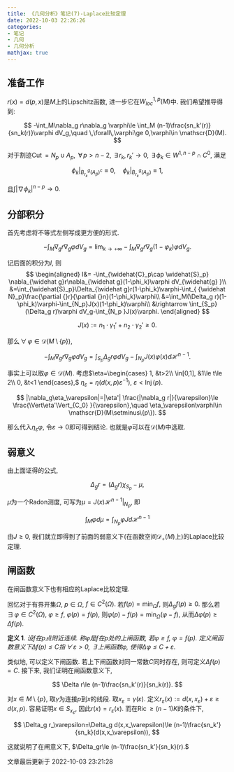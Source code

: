 ```yaml
---
title: 《几何分析》笔记(7)-Laplace比较定理
date: 2022-10-03 22:26:26
categories: 
- 笔记
- 几何
- 几何分析
mathjax: true
---
```


## 准备工作

$r(x)=d(p,x)$是$M$上的Lipschitz函数, 进一步它在$W^{1,p}_{loc}(M)$中.
我们希望推导得到:


$$
-\int_M\nabla_g r\nabla_g \varphi\le \int_M (n-1)\frac{sn_k'(r)}{sn_k(r)}\varphi dV_g,\quad \,\forall\,\varphi\ge 0,\varphi\in \mathscr{D}(M).
$$



对于割迹$\operatorname{Cut}=N_p\cup A_p,$ $\,\forall\,p>n-2,$
$\,\exists\,r_k,r_k'\rightarrow 0,$
$\,\exists\,\phi_k\in W^{1,n-p}\cap C^0,$ 满足


$$
\phi_k|_{B_{r_k}^g(A_p)^c}\equiv 0,\quad \phi_k|_{B_{r_k}^g(A_p)}\equiv 1,
$$


且$\int |\nabla \phi_k|^{n-p}\rightarrow 0.$

## 分部积分

首先考虑将不等式左侧写成更方便的形式.



$$
-\int_M\nabla_g r\nabla_g\varphi dV_g=\lim_{k\rightarrow +\infty} -\int_M \nabla_g r\nabla_g(1-\varphi_k)\varphi dV_g.
$$


记后面的积分为$I,$ 则 
$$
\begin{aligned}
 I&= -\int_{\widehat{C}_p\cap \widehat{S}_p} \nabla_{\widehat g}r\nabla_{\widehat g}(1-\phi_k)\varphi dV_{\widehat{g} }\\
 &=\int_{\widehat{S}_p}\Delta_{\widehat g}r(1-\phi_k)\varphi-\int_{ {\widehat N}_p}\frac{\partial {}r}{\partial {}n}(1-\phi_k)\varphi\\
 &=\int_M(\Delta_g r)(1-\phi_k)\varphi-\int_{N_p}J(x)(1-\phi_k)\varphi\\
 &\rightarrow \int_{S_p}(\Delta_g r)\varphi dV_g-\int_{N_p }J(x)\varphi.
 \end{aligned}
$$



$$
J(x):=n_1\cdot \gamma_1'+n_2\cdot\gamma_2'\ge 0.
$$



那么$\,\forall\,\varphi\in \mathscr{D}(M\setminus\{p\}),$


$$
-\int_M\nabla_gr\nabla_g\varphi dV_g=\int_{S_p}\Delta_gr\varphi dV_g-\int_{N_p} J(x)\varphi(x)d\mathcal{H}^{n-1}.
$$



事实上可以取$\varphi\in \mathscr{D}(M).$ 考虑$\eta=\begin{cases}
 1, &t>2\\
 \in[0,1], &1\le t\le 2\\
 0, &t<1
 \end{cases},$
$\eta_\varepsilon=\eta(d(x,p)\varepsilon^{-1}),$
$\varepsilon<\operatorname{Inj}(p).$


$$
|\nabla_g\eta_\varepsilon|=|\eta'| \frac{|\nabla_g r|}{\varepsilon}\le \frac{\Vert\eta'\Vert_{C_0} }{\varepsilon},\quad \eta_\varepsilon\varphi\in \mathscr{D}(M\setminus\{p\}).
$$



那么代入$\eta_\varepsilon\varphi,$
令$\varepsilon\rightarrow 0$即可得到结论.
也就是$\varphi$可以在$\mathscr{D}(M)$中选取.

## 弱意义

由上面证得的公式, 

$$
\Delta_g r=(\Delta_g r)\chi_{S_p}-\mu,
$$


$\mu$为一个Radon测度, 可写为$\mu=J(x)\mathcal{H}^{n-1}|_{N_p},$ 即


$$
\int_M\varphi d\mu=\int_{N_p}\varphi Jd\mathcal{H}^{n-1}
$$

 由$J\ge 0,$
我们就立即得到了前面的弱意义下(在函数空间$\mathscr{D}_+(M)$上)的Laplace比较定理.

## 闸函数

在闸函数意义下也有相应的Laplace比较定理.

回忆对于有界开集$\Omega,$ $p\in \Omega,$ $f\in C^2(\Omega).$
若$f(p)=\min_\Omega f,$ 则$\Delta_g f(p)\ge 0.$
那么若$\,\exists\,\varphi\in C^2(\Omega),$ $\varphi\ge f,$
$\varphi(p)=f(p),$ 则$\varphi(p)-f(p)=\min_\Omega(\varphi-f),$
从而$\Delta \varphi(p)\ge \Delta f(p).$

**定义 1**. *设$f$在$p$点附近连续. 称$\varphi$是$f$在$p$处的上闸函数, 若$\varphi\ge f,$ $\varphi=f(p).$ 定义闸函数意义下$\Delta f(p)\le C$指$\,\forall\,\varepsilon>0,$ $\,\exists\,$上闸函数$\varphi,$ 使得$\Delta \varphi\le C+\varepsilon.$* 

类似地, 可以定义下闸函数. 若上下闸函数对同一常数$C$同时存在,
则可定义$\Delta f(p)=C.$ 接下来, 我们证明在闸函数意义下,


$$
\Delta r\le (n-1)\frac{sn_k'(r)}{sn_k(r)}.
$$



对$x\in M\setminus\{p\},$ 取$\gamma$为连接$p$到$x$的线段.
取$x_\varepsilon=\gamma(\varepsilon).$
定义$r_\varepsilon(x):=d(x,x_\varepsilon)+\varepsilon\ge d(x,p).$
容易证明$x\in S_{x_\varepsilon},$ 因此$r(x)=r_\varepsilon(x).$
而在$\operatorname{Ric}\ge (n-1)K$的条件下,


$$
\Delta_g r_\varepsilon=\Delta_g d(x,x_\varepsilon)\le (n-1)\frac{sn_k'}{sn_k}(d(x,x_\varepsilon)),
$$



这就说明了在闸意义下, $\Delta_gr\le (n-1)\frac{sn_k'}{sn_k}(r).$

文章最后更新于 2022-10-03 23:21:28 
